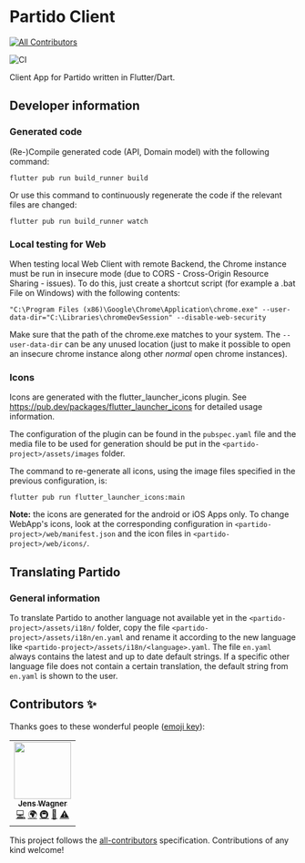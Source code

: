 # Partido Client
<!-- ALL-CONTRIBUTORS-BADGE:START - Do not remove or modify this section -->
[![All Contributors](https://img.shields.io/badge/all_contributors-1-orange.svg?style=flat-square)](#contributors-)
<!-- ALL-CONTRIBUTORS-BADGE:END -->

![CI](https://github.com/jens-wagner/partido-client/workflows/CI/badge.svg)

Client App for Partido written in Flutter/Dart.

## Developer information

### Generated code

(Re-)Compile generated code (API, Domain model) with the following command:

```flutter pub run build_runner build```

Or use this command to continuously regenerate the code if the relevant files are changed:

```flutter pub run build_runner watch```

### Local testing for Web

When testing local Web Client with remote Backend, the Chrome instance must be run in insecure mode (due to CORS - Cross-Origin Resource Sharing - issues). To do this, just create a shortcut script (for example a .bat File on Windows) with the following contents:

```
"C:\Program Files (x86)\Google\Chrome\Application\chrome.exe" --user-data-dir="C:\Libraries\chromeDevSession" --disable-web-security
```

Make sure that the path of the chrome.exe matches to your system. The `--user-data-dir` can be any unused location (just to make it possible to open an insecure chrome instance along other _normal_ open chrome instances).

### Icons

Icons are generated with the flutter_launcher_icons plugin.
See https://pub.dev/packages/flutter_launcher_icons for detailed usage information.

The configuration of the plugin can be found in the `pubspec.yaml` file and the media file to be used for generation should be put in the `<partido-project>/assets/images` folder.

The command to re-generate all icons, using the image files specified in the previous configuration, is:

```flutter pub run flutter_launcher_icons:main```

**Note:** the icons are generated for the android or iOS Apps only. To change WebApp's icons, look at the corresponding configuration in `<partido-project>/web/manifest.json` and the icon files in `<partido-project>/web/icons/`.

## Translating Partido

### General information

To translate Partido to another language not available yet in the `<partido-project>/assets/i18n/` folder, copy the file `<partido-project>/assets/i18n/en.yaml` and rename it according to the new language like `<partido-project>/assets/i18n/<language>.yaml`. The file `en.yaml` always contains the latest and up to date default strings. If a specific other language file does not contain a certain translation, the default string from `en.yaml` is shown to the user.

## Contributors ✨

Thanks goes to these wonderful people ([emoji key](https://allcontributors.org/docs/en/emoji-key)):

<!-- ALL-CONTRIBUTORS-LIST:START - Do not remove or modify this section -->
<!-- prettier-ignore-start -->
<!-- markdownlint-disable -->
<table>
  <tr>
    <td align="center"><a href="https://www.fosforito.de"><img src="https://avatars3.githubusercontent.com/u/5000255?v=4" width="100px;" alt=""/><br /><sub><b>Jens Wagner</b></sub></a><br /><a href="https://github.com/jenslw/partido-client/commits?author=jenslw" title="Code">💻</a> <a href="#translation-jenslw" title="Translation">🌍</a> <a href="#infra-jenslw" title="Infrastructure (Hosting, Build-Tools, etc)">🚇</a> <a href="#maintenance-jenslw" title="Maintenance">🚧</a> <a href="https://github.com/jenslw/partido-client/commits?author=jenslw" title="Tests">⚠️</a></td>
  </tr>
</table>

<!-- markdownlint-enable -->
<!-- prettier-ignore-end -->
<!-- ALL-CONTRIBUTORS-LIST:END -->

This project follows the [all-contributors](https://github.com/all-contributors/all-contributors) specification. Contributions of any kind welcome!
